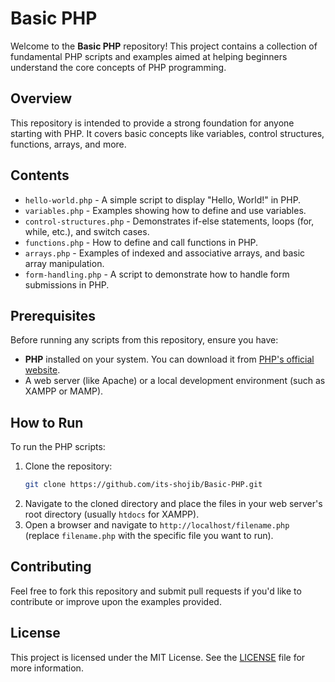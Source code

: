 # Basic PHP

Welcome to the **Basic PHP** repository! This project contains a collection of fundamental PHP scripts and examples aimed at helping beginners understand the core concepts of PHP programming.

## Overview

This repository is intended to provide a strong foundation for anyone starting with PHP. It covers basic concepts like variables, control structures, functions, arrays, and more.

## Contents

- `hello-world.php` - A simple script to display "Hello, World!" in PHP.
- `variables.php` - Examples showing how to define and use variables.
- `control-structures.php` - Demonstrates if-else statements, loops (for, while, etc.), and switch cases.
- `functions.php` - How to define and call functions in PHP.
- `arrays.php` - Examples of indexed and associative arrays, and basic array manipulation.
- `form-handling.php` - A script to demonstrate how to handle form submissions in PHP.

## Prerequisites

Before running any scripts from this repository, ensure you have:

- **PHP** installed on your system. You can download it from [PHP's official website](https://www.php.net/).
- A web server (like Apache) or a local development environment (such as XAMPP or MAMP).

## How to Run

To run the PHP scripts:

1. Clone the repository:
    ```bash
    git clone https://github.com/its-shojib/Basic-PHP.git
    ```
2. Navigate to the cloned directory and place the files in your web server's root directory (usually `htdocs` for XAMPP).
3. Open a browser and navigate to `http://localhost/filename.php` (replace `filename.php` with the specific file you want to run).

## Contributing

Feel free to fork this repository and submit pull requests if you'd like to contribute or improve upon the examples provided.

## License

This project is licensed under the MIT License. See the [LICENSE](./LICENSE) file for more information.

